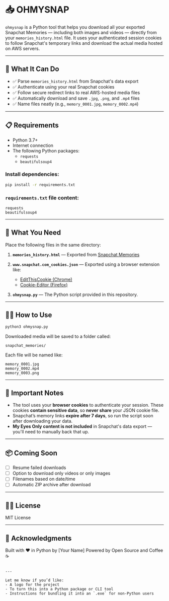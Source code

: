 # 📥 OHMYSNAP

`ohmysnap` is a Python tool that helps you download all your exported Snapchat Memories — including both images and videos — directly from your `memories_history.html` file. It uses your authenticated session cookies to follow Snapchat's temporary links and download the actual media hosted on AWS servers.

---

## 🚀 What It Can Do

- ✅ Parse `memories_history.html` from Snapchat's data export
- ✅ Authenticate using your real Snapchat cookies
- ✅ Follow secure redirect links to real AWS-hosted media files
- ✅ Automatically download and save `.jpg`, `.png`, and `.mp4` files
- ✅ Name files neatly (e.g., `memory_0001.jpg`, `memory_0002.mp4`)

---

## 📋 Requirements

- Python 3.7+
- Internet connection
- The following Python packages:
  - `requests`
  - `beautifulsoup4`

### Install dependencies:

```bash
pip install -r requirements.txt
````

### `requirements.txt` file content:

```
requests
beautifulsoup4
```

---

## 📂 What You Need

Place the following files in the same directory:

1. **`memories_history.html`** — Exported from [Snapchat Memories](https://my.snapchat.com/memories)

2. **`www.snapchat.com_cookies.json`** — Exported using a browser extension like:

   * [EditThisCookie (Chrome)](https://chrome.google.com/webstore/detail/editthiscookie/fngmhnnpilhplaeedifhccceomclgfbg)
   * [Cookie-Editor (Firefox)](https://addons.mozilla.org/en-US/firefox/addon/cookie-editor/)

3. **`ohmysnap.py`** — The Python script provided in this repository.

---

## 🧑‍💻 How to Use

```bash
python3 ohmysnap.py
```

Downloaded media will be saved to a folder called:

```
snapchat_memories/
```

Each file will be named like:

```
memory_0001.jpg
memory_0002.mp4
memory_0003.png
```

---

## 🔐 Important Notes

* The tool uses your **browser cookies** to authenticate your session. These cookies **contain sensitive data**, so **never share** your JSON cookie file.
* Snapchat’s memory links **expire after 7 days**, so run the script soon after downloading your data.
* **My Eyes Only content is not included** in Snapchat's data export — you'll need to manually back that up.

---

## 📦 Coming Soon

* [ ] Resume failed downloads
* [ ] Option to download only videos or only images
* [ ] Filenames based on date/time
* [ ] Automatic ZIP archive after download

---

## 🧑‍🎓 License

MIT License

---

## 🙏 Acknowledgments

Built with ❤️ in Python by \[Your Name]
Powered by Open Source and Coffee ☕

```

---

Let me know if you’d like:
- A logo for the project
- To turn this into a Python package or CLI tool
- Instructions for bundling it into an `.exe` for non-Python users
```

